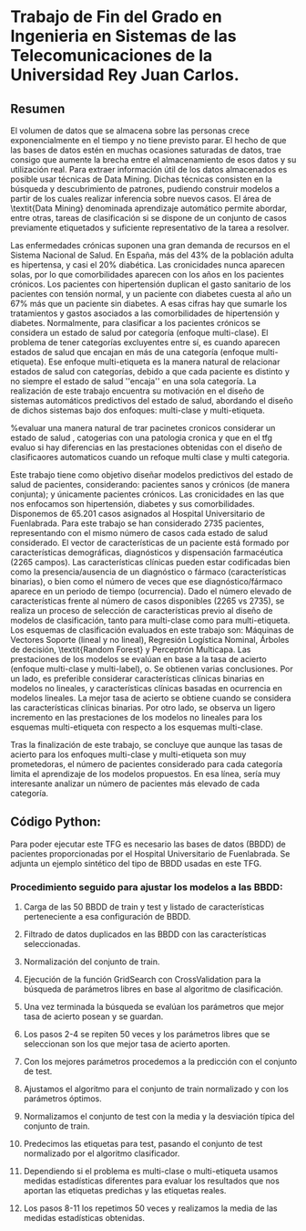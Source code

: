 # Trabajo de Fin del Grado en Ingenieria en Sistemas de las Telecomunicaciones de la Universidad Rey Juan Carlos.
## Resumen
El volumen de datos que se almacena sobre las personas crece exponencialmente en el tiempo y no tiene previsto parar. El hecho de que las bases de datos estén en muchas ocasiones saturadas de datos, trae consigo que aumente la brecha entre el almacenamiento de esos datos y su utilización real. Para extraer información útil de los datos almacenados es posible usar técnicas de Data Mining. Dichas técnicas consisten en la búsqueda y descubrimiento de patrones, pudiendo construir modelos a partir de los cuales realizar inferencia sobre nuevos casos. El área de \textit{Data Mining} denominada aprendizaje automático permite abordar, entre otras, tareas de clasificación si se dispone de un conjunto de casos previamente etiquetados y suficiente representativo de la tarea a resolver. 

Las enfermedades crónicas suponen una gran demanda de recursos en el Sistema Nacional de Salud. En España, más del 43% de la población adulta es hipertensa, y casi el 20% diabética. Las cronicidades nunca aparecen solas, por lo que comorbilidades aparecen con los años en los pacientes crónicos. Los pacientes con hipertensión duplican el gasto sanitario de los pacientes con tensión normal, y un paciente con diabetes cuesta al año un 67% más que un paciente sin diabetes. A esas cifras hay que sumarle los tratamientos y gastos asociados a las comorbilidades de hipertensión y diabetes. Normalmente, para clasificar a los pacientes crónicos se considera un estado de salud por categoría (enfoque multi-clase). El problema de tener categorías excluyentes entre sí, es cuando aparecen estados de salud que encajan en más de una categoría (enfoque multi-etiqueta). Ese enfoque multi-etiqueta es la manera natural de relacionar estados de salud con categorías, debido a que cada paciente es distinto y no siempre el estado de salud ''encaja'' en una sola categoría. La realización de este trabajo encuentra su motivación en el diseño de sistemas automáticos predictivos del estado de salud, abordando el diseño de dichos sistemas bajo dos enfoques: multi-clase y multi-etiqueta.


%evaluar una manera natural de trar pacinetes cronicos considerar un estado de salud , catogerias con una patologia cronica y que en el tfg evaluo si hay diferencias en las prestaciones obtenidas con el diseño de clasificaores automaticos cuando un refoque multi clase y multi categoria.

Este trabajo tiene como objetivo diseñar modelos predictivos del estado de salud de pacientes, considerando:  pacientes sanos y crónicos (de manera conjunta); y únicamente pacientes crónicos. Las cronicidades en las que nos enfocamos son hipertensión, diabetes y sus comorbilidades. Disponemos de 65.201 casos asignados al Hospital Universitario de Fuenlabrada. Para este trabajo se han considerado 2735 pacientes, representando con el mismo número de casos cada estado de salud considerado. El vector de características de un paciente está formado por características demográficas, diagnósticos y dispensación farmacéutica (2265 campos). Las características clínicas pueden estar codificadas bien como la presencia/ausencia de un diagnóstico o fármaco (características binarias), o bien como el número de veces que ese diagnóstico/fármaco aparece en un periodo de tiempo (ocurrencia).  Dado el número elevado de características frente al número de casos disponibles (2265 vs 2735), se realiza un proceso de selección de características previo al diseño de modelos de clasificación, tanto para multi-clase como para multi-etiqueta. Los esquemas de clasificación evaluados en este trabajo son: Máquinas de Vectores Soporte (lineal y no lineal), Regresión Logística Nominal, Árboles de decisión, \textit{Random Forest} y Perceptrón Multicapa. Las prestaciones de los modelos se evalúan en base a la tasa de acierto (enfoque multi-clase y multi-label), o. Se obtienen varias conclusiones. Por un lado, es preferible considerar características clínicas binarias en  modelos no lineales, y características clínicas basadas en ocurrencia en modelos lineales. La mejor tasa de acierto se obtiene cuando se considera las características clínicas binarias. Por otro lado, se observa un ligero incremento en las prestaciones de los modelos no lineales para los esquemas multi-etiqueta con respecto a los esquemas multi-clase.

Tras la finalización de este trabajo, se concluye que aunque las tasas de acierto para los enfoques multi-clase y multi-etiqueta son muy prometedoras, el número de pacientes considerado para cada categoría limita el aprendizaje de los modelos propuestos. En esa línea, sería muy interesante analizar un número de pacientes más elevado de cada categoría.

## Código Python:

Para poder ejecutar este TFG es necesario las bases de datos (BBDD) de pacientes proporcionadas por el Hospital Universitario de Fuenlabrada. Se adjunta un ejemplo sintético del tipo de BBDD usadas en este TFG.

### Procedimiento seguido para ajustar los modelos a las BBDD:

1. Carga de las 50 BBDD de train y test y listado de características perteneciente a esa configuración de BBDD.

2.  Filtrado de datos duplicados en las BBDD con las características seleccionadas.

3.  Normalización del conjunto de train.

4. Ejecución de la función GridSearch con CrossValidation para la búsqueda de parámetros libres en base al algoritmo de clasificación.

5. Una vez terminada la búsqueda se evalúan los parámetros que mejor tasa de acierto posean y se guardan.

6. Los pasos 2-4 se repiten 50 veces y los parámetros libres que se seleccionan son los que mejor tasa de acierto aporten.

7. Con los mejores parámetros procedemos a la predicción con el conjunto de test.

8. Ajustamos el algoritmo para el conjunto de train normalizado y con los parámetros óptimos.

9. Normalizamos el conjunto de test con la media y la desviación típica del conjunto de train.

10. Predecimos las etiquetas para test, pasando el conjunto de test normalizado por el algoritmo clasificador.

11. Dependiendo si el problema es multi-clase o multi-etiqueta usamos medidas estadísticas diferentes para evaluar los resultados que nos aportan las etiquetas predichas y las etiquetas reales.

12. Los pasos 8-11 los repetimos 50 veces y realizamos la media de las medidas estadísticas obtenidas.
